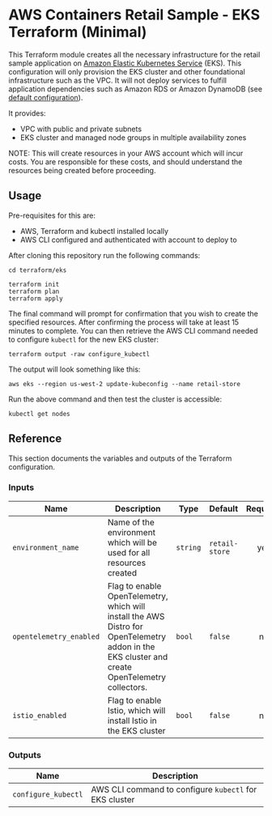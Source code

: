 # AWS Containers Retail Sample - EKS Terraform (Minimal)

This Terraform module creates all the necessary infrastructure for the retail sample application on [Amazon Elastic Kubernetes Service](https://aws.amazon.com/eks/) (EKS). This configuration will only provision the EKS cluster and other foundational infrastructure such as the VPC. It will not deploy services to fulfill application dependencies such as Amazon RDS or Amazon DynamoDB (see [default configuration](../default/)).

It provides:
- VPC with public and private subnets
- EKS cluster and managed node groups in multiple availability zones

NOTE: This will create resources in your AWS account which will incur costs. You are responsible for these costs, and should understand the resources being created before proceeding.

## Usage

Pre-requisites for this are:
- AWS, Terraform and kubectl installed locally
- AWS CLI configured and authenticated with account to deploy to

After cloning this repository run the following commands:

```shell
cd terraform/eks

terraform init
terraform plan
terraform apply
```

The final command will prompt for confirmation that you wish to create the specified resources. After confirming the process will take at least 15 minutes to complete. You can then retrieve the AWS CLI command needed to configure `kubectl` for the new EKS cluster:

```shell
terraform output -raw configure_kubectl
```

The output will look something like this:

```
aws eks --region us-west-2 update-kubeconfig --name retail-store
```

Run the above command and then test the cluster is accessible:

```shell
kubectl get nodes
```

## Reference

This section documents the variables and outputs of the Terraform configuration.

### Inputs

| Name | Description | Type | Default | Required |
|------|-------------|------|---------|:--------:|
| `environment_name` | Name of the environment which will be used for all resources created | `string` | `retail-store` | yes |
| `opentelemetry_enabled` | Flag to enable OpenTelemetry, which will install the AWS Distro for OpenTelemetry addon in the EKS cluster and create OpenTelemetry collectors. | `bool` | `false` | no |
| `istio_enabled` | Flag to enable Istio, which will install Istio in the EKS cluster | `bool` | `false` | no |

### Outputs

| Name | Description |
|------|-------------|
| `configure_kubectl` | AWS CLI command to configure `kubectl` for EKS cluster |